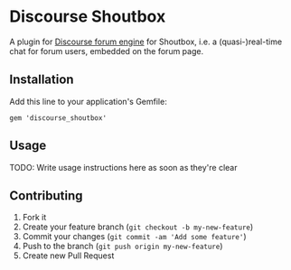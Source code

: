# Discourse Shoutbox

A plugin for [Discourse forum engine](http://www.discourse.org/ "Discourse site") for Shoutbox, i.e. a (quasi-)real-time chat for forum users, embedded on the forum page.


## Installation

Add this line to your application's Gemfile:

    gem 'discourse_shoutbox'

## Usage

TODO: Write usage instructions here as soon as they're clear

## Contributing

1. Fork it
2. Create your feature branch (`git checkout -b my-new-feature`)
3. Commit your changes (`git commit -am 'Add some feature'`)
4. Push to the branch (`git push origin my-new-feature`)
5. Create new Pull Request
